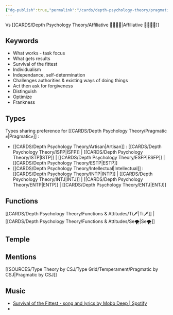 ```yaml
---
{"dg-publish":true,"permalink":"/cards/depth-psychology-theory/pragmatic/","noteIcon":"","created":"2023-01-01T13:12:17.828+01:00","updated":"2023-04-18T12:35:39.338+02:00"}
---
```


Vs [[CARDS/Depth Psychology Theory/Affiliative 👨‍👩‍👧‍👦\|Affiliative 👨‍👩‍👧‍👦]]

## Keywords
- What works - task focus
- What gets results
- Survival of the fittest 
- Individualism
- Independance, self-determination
- Challenges authorities & existing ways of doing things
- Act then ask for forgiveness
- Distinguish
- Optimize 
- Frankness 

## Types 
Types sharing preference for [[CARDS/Depth Psychology Theory/Pragmatic✊\|Pragmatic✊]] : 
- [[CARDS/Depth Psychology Theory/Artisan\|Artisan]] : [[CARDS/Depth Psychology Theory/ISFP\|ISFP]] | [[CARDS/Depth Psychology Theory/ISTP\|ISTP]] | [[CARDS/Depth Psychology Theory/ESFP\|ESFP]] | [[CARDS/Depth Psychology Theory/ESTP\|ESTP]]
- [[CARDS/Depth Psychology Theory/Intellectual\|Intellectual]] : [[CARDS/Depth Psychology Theory/INTP\|INTP]] | [[CARDS/Depth Psychology Theory/INTJ\|INTJ]] | [[CARDS/Depth Psychology Theory/ENTP\|ENTP]] | [[CARDS/Depth Psychology Theory/ENTJ\|ENTJ]] 

## Functions 
[[CARDS/Depth Psychology Theory/Functions & Attitudes/Ti🗡️\|Ti🗡️]] | [[CARDS/Depth Psychology Theory/Functions & Attitudes/Se🌪️\|Se🌪️]] 

## Temple 

## Mentions
[[SOURCES/Type Theory by CSJ/Type Grid/Temperament/Pragmatic by CSJ\|Pragmatic by CSJ]]



## Music
- [Survival of the Fittest - song and lyrics by Mobb Deep | Spotify](https://open.spotify.com/track/7N1Vjtzr1lmmCW9iasQ8YO?si=b42d5a2c68924071)
- 